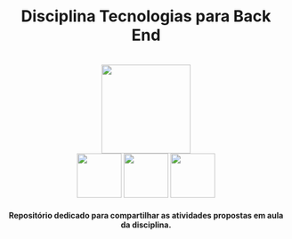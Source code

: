  <div align="center">
 
 <h1>Disciplina Tecnologias para Back End</h1><br><img src="https://www.iesp.edu.br/images/og_imagem.jpg" width=160><br>

 <img src="https://cdn.freebiesupply.com/logos/thumbs/2x/java-logo.png" width=80>
 <img src="https://e4developer.com/wp-content/uploads/2018/01/spring-boot.png" width=80>
 <img src="https://dev.socialidnow.com/images/1/16/Postman.png" width=80>

#### Repositório dedicado para compartilhar as atividades propostas em aula da disciplina.

